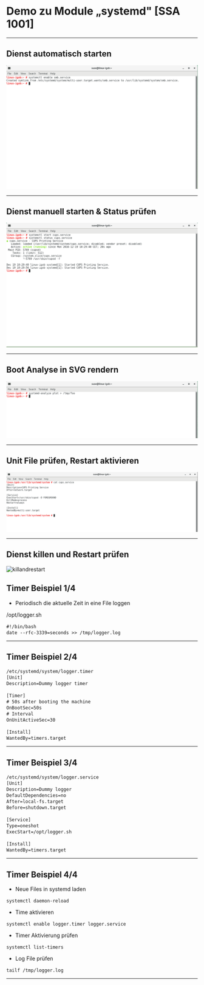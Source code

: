 # Demo zu Module „systemd" [SSA 1001]

--------------------------------------------------------------------------------

## Dienst automatisch starten

![enable](enable.png)

--------------------------------------------------------------------------------

## Dienst manuell starten & Status prüfen

![status](status.png)

--------------------------------------------------------------------------------

## Boot Analyse in SVG rendern

![boot](boot.png)

--------------------------------------------------------------------------------

## Unit File prüfen, Restart aktivieren

![check](check.png)

--------------------------------------------------------------------------------

## Dienst killen und Restart prüfen

![killandrestart](killandrestart.png)

## Timer Beispiel 1/4

* Periodisch die aktuelle Zeit in eine File loggen

/opt/logger.sh

```shell
#!/bin/bash
date --rfc-3339=seconds >> /tmp/logger.log
```

---

## Timer Beispiel 2/4

```shell
/etc/systemd/system/logger.timer
[Unit]
Description=Dummy logger timer

[Timer]
# 50s after booting the machine
OnBootSec=50s
# Interval
OnUnitActiveSec=30

[Install]
WantedBy=timers.target
```

---

## Timer Beispiel 3/4
```shell
/etc/systemd/system/logger.service
[Unit]
Description=Dummy logger
DefaultDependencies=no
After=local-fs.target
Before=shutdown.target

[Service]
Type=oneshot
ExecStart=/opt/logger.sh

[Install]
WantedBy=timers.target
```

---

## Timer Beispiel 4/4

* Neue Files in systemd laden
```shell
systemctl daemon-reload
```

* Time aktivieren
```shell
systemctl enable logger.timer logger.service
```

* Timer Aktivierung prüfen
```shell
systemctl list-timers
```

* Log File prüfen
```shell
tailf /tmp/logger.log
```

---
